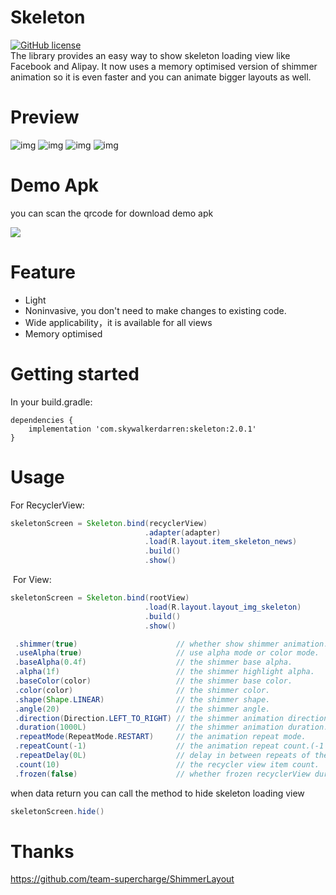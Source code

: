 # Skeleton
[![GitHub license](https://img.shields.io/badge/license-Apache%20License%202.0-blue.svg?style=flat)](http://www.apache.org/licenses/LICENSE-2.0)  
The library provides an easy way to show skeleton loading view like Facebook and Alipay. 
It now uses a memory optimised version of shimmer animation so it is even faster and you can animate bigger layouts as well.

# Preview


![img](screenshots/01.gif)
![img](screenshots/02.gif)
![img](screenshots/03.gif)
![img](screenshots/04.gif)

# Demo Apk

you can scan the qrcode for download demo apk

![](screenshots/qrcode.png)

# Feature

- Light
- Noninvasive, you don't need to make changes to existing code.
- Wide applicability，it is available for all views
- Memory optimised

# Getting started

In your build.gradle:
```
dependencies {
    implementation 'com.skywalkerdarren:skeleton:2.0.1'
}
```
    
    

# Usage
  For RecyclerView:
  ```java
  skeletonScreen = Skeleton.bind(recyclerView)
                                .adapter(adapter)                        // your actual adapter
                                .load(R.layout.item_skeleton_news)       // skeleton item layout
                                .build()
                                .show()
  ``` 
       
                                
                         
  For View:
  ```java
  skeletonScreen = Skeleton.bind(rootView)
                                .load(R.layout.layout_img_skeleton)
                                .build()
                                .show()
  ```    
       
                                
                       
 ```java
  .shimmer(true)                      // whether show shimmer animation.                       default is true
  .useAlpha(true)                     // use alpha mode or color mode.                         default is true
  .baseAlpha(0.4f)                    // the shimmer base alpha.                               default is 0.4f
  .alpha(1f)                          // the shimmer highlight alpha.                          default is 1f
  .baseColor(color)                   // the shimmer base color.                               default is #80878787
  .color(color)                       // the shimmer color.                                    default is #a2878787
  .shape(Shape.LINEAR)                // the shimmer shape.                                    default is Shape.LINEAR
  .angle(20)                          // the shimmer angle.                                    default is 20;
  .direction(Direction.LEFT_TO_RIGHT) // the shimmer animation direction.                      default is Direction.LEFT_TO_RIGHT
  .duration(1000L)                    // the shimmer animation duration.                       default is 1000L
  .repeatMode(RepeatMode.RESTART)     // the animation repeat mode.                            default is RepeatMode.RESTART
  .repeatCount(-1)                    // the animation repeat count.(-1 is infinite)           default is -1
  .repeatDelay(0L)                    // delay in between repeats of the shimmering animation. default is 0L
  .count(10)                          // the recycler view item count.                         default is 10
  .frozen(false)                      // whether frozen recyclerView during skeleton showing   default is true
 ```
                            
  when data return you can call the method to hide skeleton loading view 
   ```java
  skeletonScreen.hide()
   ```
       
        
 # Thanks
 
 https://github.com/team-supercharge/ShimmerLayout
 
